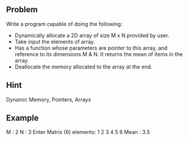 Problem
-------
Write a program capable of doing the following:
- Dynamically allocate a 2D array of size M x N provided by user.
- Take input the elements of array.
- Has a function whose parameters are pointer to this array, and reference to its dimensions M & N.
  It returns the mean of items in the array.
- Deallocate the memory allocated to the array at the end.

Hint
----
Dynamic Memory, Pointers, Arrays

Example
-------
M : 2
N : 3
Enter Matrix (6) elements:
1
2
3
4
5
6
Mean : 3.5